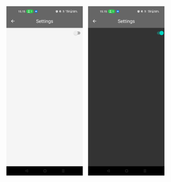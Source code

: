 <div>
    <img src="ThemeLightKuva.jpg" alt="Photo of the component" width="200" style="margin-right: 10px;" />
    <img src="ThemeDarkKuva.jpg" alt="Photo of the component" width="200" style="margin-right: 10px;" />

</div>
